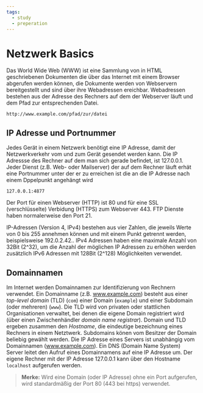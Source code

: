 ```yaml
---
tags:
  - study
  - preperation
---
```

# Netzwerk Basics

Das World Wide Web (WWW) ist eine Sammlung von in HTML geschriebenen Dokumenten die über das Internet mit einem Browser abgerufen werden können, die Dokumente werden von Webservern bereitgestellt und sind über ihre Webadressen ereichbar. Webadressen bestehen aus der Adresse des Rechners auf dem der Webserver läuft und dem Pfad zur entsprechenden Datei.
```
http://www.example.com/pfad/zur/datei
```

## IP Adresse und Portnummer
Jedes Gerät in einem Netzwerk benötigt eine IP Adresse, damit der Netzwerkverkehr vom und zum Gerät gesendet werden kann. Die IP Adressse des Rechner auf dem man sich gerade befindet, ist 127.0.0.1. Jeder Dienst (z.B. Web- oder Mailserver) der auf dem Rechner läuft erhät eine Portnummer unter der er zu erreichen ist die an die IP Adresse nach einem Dppelpunkt angehängt wird
```
127.0.0.1:4877
```
Der Port für einen Webserver (HTTP) ist 80 und für eine SSL (verschlüsselte) Verbidung (HTTPS) zum Webserver 443. FTP Dienste haben normalerweise den Port 21.

IP-Adressen (Version 4, IPv4) bestehen aus vier Zahlen, die jeweils Werte von 0 bis 255 annehmen können und mit einem Punkt getrennt werden, beispielsweise 192.0.2.42.. IPv4 Adressen haben eine maximale Anzahl von 32Bit (2^32), um die Anzahl der möglichen IP Adressen zu erhöhen werden zusätzlich IPv6 Adressen mit 128Bit (2^128) Möglichkeiten verwendet.

## Domainnamen
Im Internet werden Domainnamen zur Identifizierung von Rechnern verwendet. Ein Domainname (z.B. www.example.com) besteht aus einer *top-level domain* (TLD) (`com`) einer Domain (`example`) und einer Subdomain (oder mehreren) (`www`). Die TLD wird von privaten oder stattlichen Organisationen verwaltet, bei denen die eigene Domain registriert wird (über einen Zwischenhändler *domain name registrar*). Domain und TLD ergeben zusammen den *Hostname*, die eindeutige bezeichnung eines Rechners in einem Netztwerk. Subdomains könen vom Besitzer der Domain beliebig gewählt werden.
Die IP Adresse eines Servers ist unabhängig vom Domainnamen (www.example.com). Ein DNS (Domain Name System) Server leitet den Aufruf eines Domainnamens auf eine IP Adresse um.
Der eigene Rechner mit der IP Adresse 127.0.0.1 kann über den Hostname `localhost` aufgerufen werden.

>**Merke:** Wird eine Domain (oder IP Adresse) ohne ein Port aufgerufen, wird standardmäßig der Port 80 (443 bei https) verwendet.
